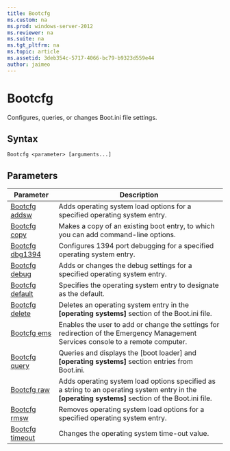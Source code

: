 ```yaml
---
title: Bootcfg
ms.custom: na
ms.prod: windows-server-2012
ms.reviewer: na
ms.suite: na
ms.tgt_pltfrm: na
ms.topic: article
ms.assetid: 3deb354c-5717-4066-bc79-b9323d559e44
author: jaimeo
---
```

# Bootcfg
Configures, queries, or changes Boot.ini file settings.  
  
## Syntax  
  
```  
Bootcfg <parameter> [arguments...]  
```  
  
## Parameters  
  
|Parameter|Description|  
|-------------|---------------|  
|[Bootcfg addsw](Bootcfg-addsw.md)|Adds operating system load options for a specified operating system entry.|  
|[Bootcfg copy](Bootcfg-copy.md)|Makes a copy of an existing boot entry, to which you can add command-line options.|  
|[Bootcfg dbg1394](Bootcfg-dbg1394.md)|Configures 1394 port debugging for a specified operating system entry.|  
|[Bootcfg debug](Bootcfg-debug.md)|Adds or changes the debug settings for a specified operating system entry.|  
|[Bootcfg default](Bootcfg-default.md)|Specifies the operating system entry to designate as the default.|  
|[Bootcfg delete](Bootcfg-delete.md)|Deletes an operating system entry in the **[operating systems]** section of the Boot.ini file.|  
|[Bootcfg ems](Bootcfg-ems.md)|Enables the user to add or change the settings for redirection of the Emergency Management Services console to a remote computer.|  
|[Bootcfg query](Bootcfg-query.md)|Queries and displays the [boot loader] and **[operating systems]** section entries from Boot.ini.|  
|[Bootcfg raw](Bootcfg-raw.md)|Adds operating system load options specified as a string to an operating system entry in the **[operating systems]** section of the Boot.ini file.|  
|[Bootcfg rmsw](Bootcfg-rmsw.md)|Removes operating system load options for a specified operating system entry.|  
|[Bootcfg timeout](Bootcfg-timeout.md)|Changes the operating system time-out value.|  
  

